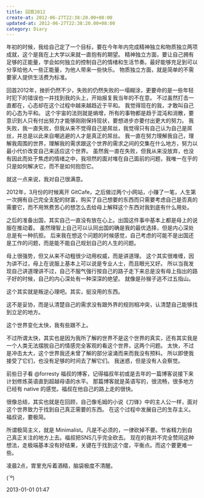 ```yaml
---
title: 回首2012
create-at: 2012-06-27T22:38:20.00+08:00
updated-at: 2012-06-27T22:38:20.00+08:00
category: Diary
---
```


年初的时候，我给自己定了一个目标，要在今年年内完成精神独立和物质独立两项成就，这个是我在上大学以来就一直抱有的期望。
精神独立方面，要让自己拥有足够的正能量，学会如何独立的控制自己的情绪和生活节奏。最好能够充足到可以分享给他人一些正能量，为他人带来一些快乐。
物质独立方面，就是简单的不需要家人提供生活费为标准。

回首2012年，挫折仍然不少，失败的仍然失败的一塌糊涂，更要命的是一些年轻时犯下的错误也一并找到我的头上，开始报复我当年的不在意。
不过虽然打击一直都在，心态却在这个过程中越来越趋近于平和。
我觉得现在的我，才敢叫自己的心态为平和。
这个宇宙的法则就是熵增，所有的事物都是趋于混沌和消散，要意识到人只有付出努力才能够刚刚保持现状，要想进步亦要付出更大的努力。
我失败，我一直失败，但我从来不觉得自己是屌丝，我觉得只有自己认为自己是屌丝，并总是以此来自嘲逃避的人才是真正的屌丝。
我一直在努力理解我自己，理解我周围的世界，理解我的需求跟这个世界的需求之间的交集在什么地方，努力以最小代价改变自己来适应这个世界。
虽然我一直在失败，但我从来没放弃，也没有因此而处于焦虑的情绪之中，我坦然的面对堆在自己面前的问题，我唯一在乎的只是如何解决它，而不是如何抱怨它。

就这一点来说，我对自己很满意。

2012年，3月份的时候离开 GitCafe，之后做过两个小网站，小赚了一笔，人生第一次拥有自己完全支配的财富，购买了自己想要的东西而只需要考虑自己是否真的需要它，而不用煞费苦心的想怎么去给母上解释这个东西对我到底有什么用处。

之后的准备出国，其实自己一直没有放在心上。出国这件事中基本上都是母上的说服在推动着。
虽然理智上自己可以认同出国的确是我的最优选择，但是内心深处总是有一种抗拒。
后来我在想这个问题的时候感觉，自己考虑的可能不是出国还是工作的问题，而是能不能自己规划自己的人生的问题。

母上很强势，但又从来不动粗很少动用权威，而是讲道理。
这个其实很难缠，因为讲不过，母上在说服上基本上可以说是专业人士，而且眼光又好。
所以当我发现自己讲道理讲不过，自己不服气强行按自己的路子走下来总是没有母上指出的路子好的时候，自己的内心深处有一种深深的绝望。
就像是孙猴子逃不过五指山。

这个其实就是叛逆心理吧。其实，挺没用的东西。

这不是妥协，而是认清楚自己的需求没有跟外界的规则相冲突，认清楚自己能够找到立足的地方。


这个世界变化太快，我有些跟不上。

不过所谓太快，其实也是因为我所了解的世界不是这个世界的真实，还有其实我是一个人类无法摆脱自己的情感完全客观的看这个世界，这两个问题。
太快，不过是冲击太大，这个世界我还未曾了解的部分滚涌而来而我没有预料。
所以即使我接受了它们，也没有足够的时间去了解它们。
我迷惑，但是没有人会察觉。

前些日子看 @forresty 福叔的博客，记得福叔年初或是去年的一篇博客说接下来计划修炼英语直到超越母语的水平。
那篇博客就是英语写的，很流畅，很多地方已经有 native 的感觉。福叔在他自己的路上走的很快。

很像总结，其实也就是在回顾，自己像毛姆的小说《刀锋》中的主人公一样，面对这个世界致力于找到自己真正需要的东西。
在这个过程中发展自己的生存主义。
福叔说，要极简。

所谓极简主义，就是 Minimalist。凡是不必须的，一律砍掉不要。节省精力到自己真正关注的地方上去。福叔把SNS几乎完全砍去。
现在的我并不完全赞同这种想法，走极端基本没有好结果，关键在于找到这个度，平衡点。而这个要更难一些。


凌晨2点，胃里充斥着酒精，脑袋极度不清醒。

(´º)

2013-01-01 01:47
